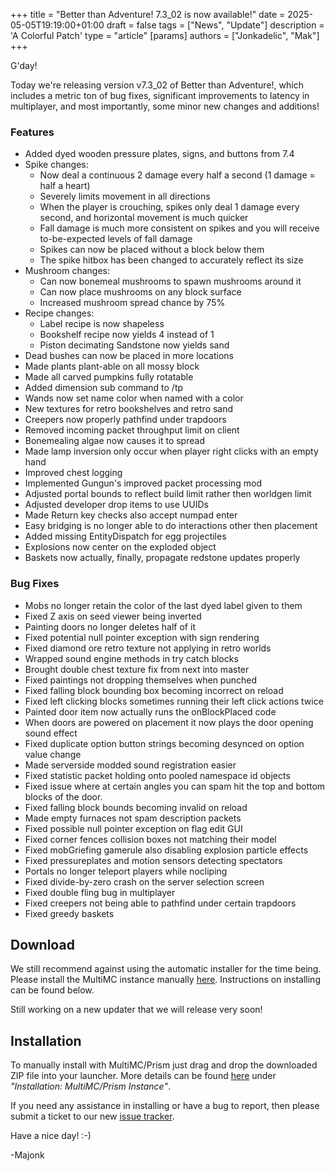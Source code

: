 +++
title = "Better than Adventure! 7.3_02 is now available!"
date = 2025-05-05T19:19:00+01:00
draft = false
tags = ["News", "Update"]
description = 'A Colorful Patch'
type = "article"
[params]
    authors = ["Jonkadelic", "Mak"]
+++

G'day!

Today we're releasing version v7.3_02 of Better than Adventure!, which includes a metric ton of bug fixes, significant improvements to latency in multiplayer, and most importantly, some minor new changes and additions!

### Features

-   Added dyed wooden pressure plates, signs, and buttons from 7.4
-   Spike changes:
    -   Now deal a continuous 2 damage every half a second (1 damage = half a heart)
    -   Severely limits movement in all directions
    -   When the player is crouching, spikes only deal 1 damage every second, and horizontal movement is much quicker
    -   Fall damage is much more consistent on spikes and you will receive to-be-expected levels of fall damage
    -   Spikes can now be placed without a block below them
    -   The spike hitbox has been changed to accurately reflect its size
-   Mushroom changes:
    -   Can now bonemeal mushrooms to spawn mushrooms around it
    -   Can now place mushrooms on any block surface
    -   Increased mushroom spread chance by 75%
-   Recipe changes:
    -   Label recipe is now shapeless
    -   Bookshelf recipe now yields 4 instead of 1
    -   Piston decimating Sandstone now yields sand
-   Dead bushes can now be placed in more locations
-   Made plants plant-able on all mossy block
-   Made all carved pumpkins fully rotatable
-   Added dimension sub command to /tp
-   Wands now set name color when named with a color
-   New textures for retro bookshelves and retro sand
-   Creepers now properly pathfind under trapdoors
-   Removed incoming packet throughput limit on client
-   Bonemealing algae now causes it to spread
-   Made lamp inversion only occur when player right clicks with an empty hand
-   Improved chest logging
-   Implemented Gungun's improved packet processing mod
-   Adjusted portal bounds to reflect build limit rather then worldgen limit
-   Adjusted developer drop items to use UUIDs
-   Made Return key checks also accept numpad enter
-   Easy bridging is no longer able to do interactions other then placement
-   Added missing EntityDispatch for egg projectiles
-   Explosions now center on the exploded object
-   Baskets now actually, finally, propagate redstone updates properly

### Bug Fixes

-   Mobs no longer retain the color of the last dyed label given to them
-   Fixed Z axis on seed viewer being inverted
-   Painting doors no longer deletes half of it
-   Fixed potential null pointer exception with sign rendering
-   Fixed diamond ore retro texture not applying in retro worlds
-   Wrapped sound engine methods in try catch blocks
-   Brought double chest texture fix from next into master
-   Fixed paintings not dropping themselves when punched
-   Fixed falling block bounding box becoming incorrect on reload
-   Fixed left clicking blocks sometimes running their left click actions twice
-   Painted door item now actually runs the onBlockPlaced code
-   When doors are powered on placement it now plays the door opening sound effect
-   Fixed duplicate option button strings becoming desynced on option value change
-   Made serverside modded sound registration easier
-   Fixed statistic packet holding onto pooled namespace id objects
-   Fixed issue where at certain angles you can spam hit the top and bottom blocks of the door.
-   Fixed falling block bounds becoming invalid on reload
-   Made empty furnaces not spam description packets
-   Fixed possible null pointer exception on flag edit GUI
-   Fixed corner fences collision boxes not matching their model
-   Fixed mobGriefing gamerule also disabling explosion particle effects
-   Fixed pressureplates and motion sensors detecting spectators
-   Portals no longer teleport players while nocliping
-   Fixed divide-by-zero crash on the server selection screen
-   Fixed double fling bug in multiplayer
-   Fixed creepers not being able to pathfind under certain trapdoors
-   Fixed greedy baskets

## Download

We still recommend against using the automatic installer for the time being. Please install the MultiMC instance manually [here](/downloads). Instructions on installing can be found below.

Still working on a new updater that we will release very soon!

## Installation

To manually install with MultiMC/Prism just drag and drop the downloaded ZIP file into your launcher. More details can be found [here](https://www.betterthanadventure.net/installation-guide) under _"Installation: MultiMC/Prism Instance"_.

If you need any assistance in installing or have a bug to report, then please submit a ticket to our new [issue tracker](https://bugs.betterthanadventure.net/).

Have a nice day! :-)

-Majonk
